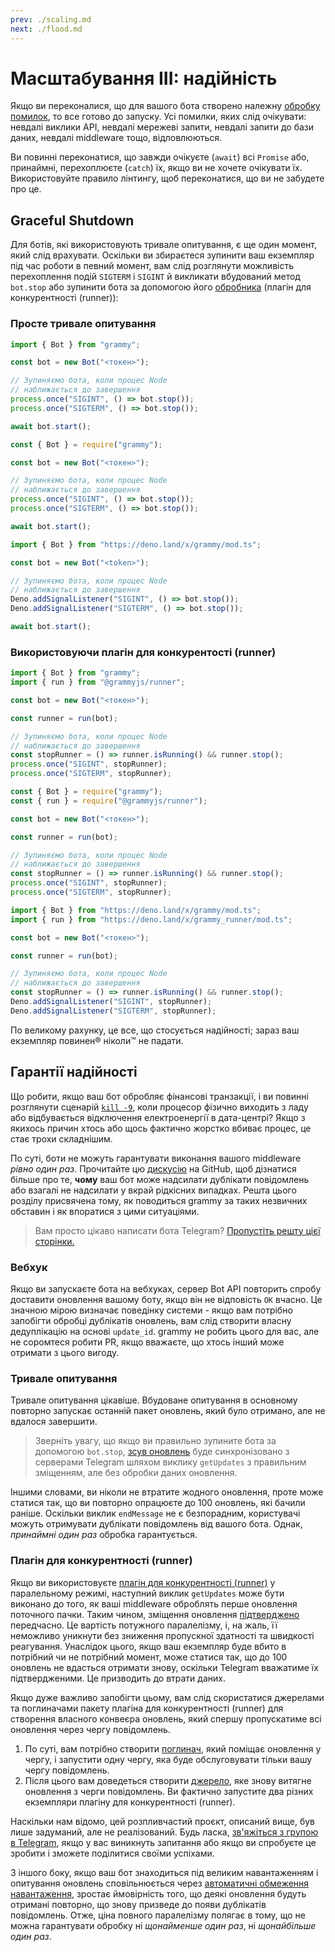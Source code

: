 ```yaml
---
prev: ./scaling.md
next: ./flood.md
---
```


# Масштабування III: надійність

Якщо ви переконалися, що для вашого бота створено належну [обробку помилок](../guide/errors.md), то все готово до запуску.
Усі помилки, яких слід очікувати: невдалі виклики API, невдалі мережеві запити, невдалі запити до бази даних, невдалі middleware тощо, відловлюються.

Ви повинні переконатися, що завжди очікуєте (`await`) всі `Promise` або, принаймні, перехоплюєте (`catch`) їх, якщо ви не хочете очікувати їх.
Використовуйте правило лінтингу, щоб переконатися, що ви не забудете про це.

## Graceful Shutdown

Для ботів, які використовують тривале опитування, є ще один момент, який слід врахувати.
Оскільки ви збираєтеся зупинити ваш екземпляр під час роботи в певний момент, вам слід розглянути можливість перехоплення подій `SIGTERM` і `SIGINT` й викликати вбудований метод `bot.stop` або зупинити бота за допомогою його [обробника](https://deno.land/x/grammy_runner/mod.ts?s=RunnerHandle#prop_stop) (плагін для конкурентності (runner)):

### Просте тривале опитування

<CodeGroup>

<CodeGroupItem title="TypeScript" active>

```ts
import { Bot } from "grammy";

const bot = new Bot("<токен>");

// Зупиняємо бота, коли процес Node
// наближається до завершення
process.once("SIGINT", () => bot.stop());
process.once("SIGTERM", () => bot.stop());

await bot.start();
```

</CodeGroupItem>

<CodeGroupItem title="JavaScript">

```js
const { Bot } = require("grammy");

const bot = new Bot("<токен>");

// Зупиняємо бота, коли процес Node
// наближається до завершення
process.once("SIGINT", () => bot.stop());
process.once("SIGTERM", () => bot.stop());

await bot.start();
```

</CodeGroupItem>

<CodeGroupItem title="Deno">

```ts
import { Bot } from "https://deno.land/x/grammy/mod.ts";

const bot = new Bot("<token>");

// Зупиняємо бота, коли процес Node
// наближається до завершення
Deno.addSignalListener("SIGINT", () => bot.stop());
Deno.addSignalListener("SIGTERM", () => bot.stop());

await bot.start();
```

</CodeGroupItem>
</CodeGroup>

### Використовуючи плагін для конкурентості (runner)

<CodeGroup>

<CodeGroupItem title="TypeScript" active>

```ts
import { Bot } from "grammy";
import { run } from "@grammyjs/runner";

const bot = new Bot("<токен>");

const runner = run(bot);

// Зупиняємо бота, коли процес Node
// наближається до завершення
const stopRunner = () => runner.isRunning() && runner.stop();
process.once("SIGINT", stopRunner);
process.once("SIGTERM", stopRunner);
```

</CodeGroupItem>

<CodeGroupItem title="JavaScript">

```js
const { Bot } = require("grammy");
const { run } = require("@grammyjs/runner");

const bot = new Bot("<токен>");

const runner = run(bot);

// Зупиняємо бота, коли процес Node
// наближається до завершення
const stopRunner = () => runner.isRunning() && runner.stop();
process.once("SIGINT", stopRunner);
process.once("SIGTERM", stopRunner);
```

</CodeGroupItem>
<CodeGroupItem title="Deno">

```ts
import { Bot } from "https://deno.land/x/grammy/mod.ts";
import { run } from "https://deno.land/x/grammy_runner/mod.ts";

const bot = new Bot("<токен>");

const runner = run(bot);

// Зупиняємо бота, коли процес Node
// наближається до завершення
const stopRunner = () => runner.isRunning() && runner.stop();
Deno.addSignalListener("SIGINT", stopRunner);
Deno.addSignalListener("SIGTERM", stopRunner);
```

</CodeGroupItem>
</CodeGroup>

По великому рахунку, це все, що стосується надійності; зараз ваш екземпляр повинен:registered: ніколи:tm: не падати.

## Гарантії надійності

Що робити, якщо ваш бот обробляє фінансові транзакції, і ви повинні розглянути сценарій [`kill -9`](https://stackoverflow.com/questions/43724467/what-is-the-difference-between-kill-and-kill-9), коли процесор фізично виходить з ладу або відбувається відключення електроенергії в дата-центрі?
Якщо з якихось причин хтось або щось фактично жорстко вбиває процес, це стає трохи складнішим.

По суті, боти не можуть гарантувати виконання вашого middleware _рівно один раз_.
Прочитайте цю [дискусію](https://github.com/tdlib/telegram-bot-api/issues/126) на GitHub, щоб дізнатися більше про те, **чому** ваш бот може надсилати дублікати повідомлень або взагалі не надсилати у вкрай рідкісних випадках.
Решта цього розділу присвячена тому, як поводиться grammy за таких незвичних обставин і як впоратися з цими ситуаціями.

> Вам просто цікаво написати бота Telegram? [Пропустіть решту цієї сторінки.](./flood.md)

### Вебхук

Якщо ви запускаєте бота на вебхуках, сервер Bot API повторить спробу доставити оновлення вашому боту, якщо він не відповість `OK` вчасно.
Це значною мірою визначає поведінку системи - якщо вам потрібно запобігти обробці дублікатів оновлень, вам слід створити власну дедуплікацію на основі `update_id`.
grammy не робить цього для вас, але не соромтеся робити PR, якщо вважаєте, що хтось інший може отримати з цього вигоду.

### Тривале опитування

Тривале опитування цікавіше.
Вбудоване опитування в основному повторно запускає останній пакет оновлень, який було отримано, але не вдалося завершити.

> Зверніть увагу, що якщо ви правильно зупините бота за допомогою `bot.stop`, [зсув оновлень](https://core.telegram.org/bots/api#getting-updates) буде синхронізовано з серверами Telegram шляхом виклику `getUpdates` з правильним зміщенням, але без обробки даних оновлення.

Іншими словами, ви ніколи не втратите жодного оновлення, проте може статися так, що ви повторно опрацюєте до 100 оновлень, які бачили раніше.
Оскільки виклик `endMessage` не є безпорадним, користувачі можуть отримувати дублікати повідомлень від вашого бота.
Однак, _принаймні один раз_ обробка гарантується.

### Плагін для конкурентності (runner)

Якщо ви використовуєте [плагін для конкурентності (runner)](../plugins/runner.md) у паралельному режимі, наступний виклик `getUpdates` може бути виконано до того, як ваші middleware оброблять перше оновлення поточного пачки.
Таким чином, зміщення оновлення [підтверджено](https://core.telegram.org/bots/api#getupdates) передчасно.
Це вартість потужного паралелізму, і, на жаль, її неможливо уникнути без зниження пропускної здатності та швидкості реагування.
Унаслідок цього, якщо ваш екземпляр буде вбито в потрібний чи не потрібний момент, може статися так, що до 100 оновлень не вдасться отримати знову, оскільки Telegram вважатиме їх підтвердженими.
Це призводить до втрати даних.

Якщо дуже важливо запобігти цьому, вам слід скористатися джерелами та поглиначами пакету плагіна для конкурентності (runner) для створення власного конвеєра оновлень, який спершу пропускатиме всі оновлення через чергу повідомлень.

1. По суті, вам потрібно створити [поглинач](https://deno.land/x/grammy_runner/mod.ts?s=UpdateSink), який поміщає оновлення у чергу, і запустити одну чергу, яка буде обслуговувати тільки вашу чергу повідомлень.
2. Після цього вам доведеться створити [джерело](https://deno.land/x/grammy_runner/mod.ts?s=UpdateSource), яке знову витягне оновлення з черги повідомлень.
   Ви фактично запустите два різних екземпляри плагіну для конкурентності (runner).

Наскільки нам відомо, цей розпливчастий проєкт, описаний вище, був лише задуманий, але не реалізований.
Будь ласка, [зв'яжіться з групою в Telegram](https://t.me/grammyjs), якщо у вас виникнуть запитання або якщо ви спробуєте це зробити і зможете поділитися своїми успіхами.

З іншого боку, якщо ваш бот знаходиться під великим навантаженням і опитування оновлень сповільнюється через [автоматичні обмеження навантаження](../plugins/runner.md#поглинач), зростає ймовірність того, що деякі оновлення будуть отримані повторно, що знову призведе до появи дублікатів повідомлень.
Отже, ціна повного паралелізму полягає в тому, що не можна гарантувати обробку ні _щонайменше один раз_, ні _щонайбільше один раз_.
